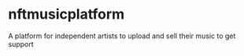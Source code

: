 # nftmusicplatform
A platform for independent artists to upload and sell their music to get support
